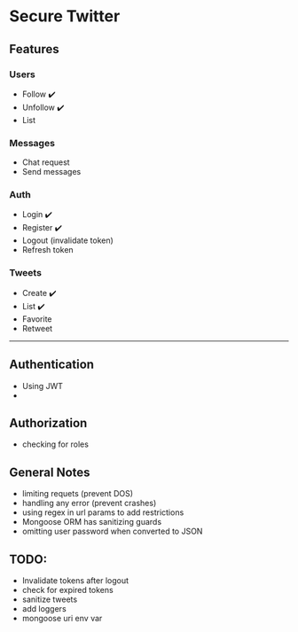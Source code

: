 # Secure Twitter

## Features

### Users

- Follow :heavy_check_mark:
- Unfollow :heavy_check_mark:
- List

### Messages

- Chat request
- Send messages

### Auth

- Login :heavy_check_mark:
- Register :heavy_check_mark:
- Logout (invalidate token)
- Refresh token

### Tweets

- Create :heavy_check_mark:
- List :heavy_check_mark:
- Favorite
- Retweet

---

## Authentication

- Using JWT
-

## Authorization

- checking for roles

## General Notes

- limiting requets (prevent DOS)
- handling any error (prevent crashes)
- using regex in url params to add restrictions
- Mongoose ORM has sanitizing guards
- omitting user password when converted to JSON

## TODO:

- Invalidate tokens after logout
- check for expired tokens
- sanitize tweets
- add loggers
- mongoose uri env var
